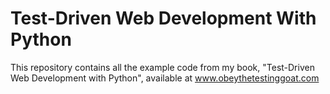 # Test-Driven Web Development With Python

This repository contains all the example code from my book, "Test-Driven Web Development with Python", available at www.obeythetestinggoat.com
